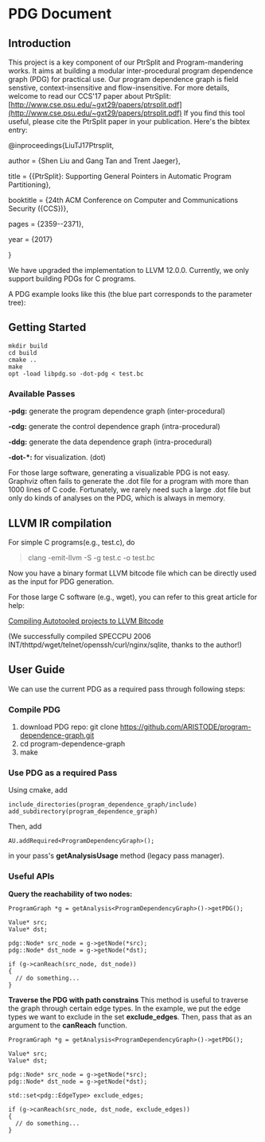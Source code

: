 # PDG Document

## Introduction

This project is a key component of our PtrSplit and Program-mandering works. It aims at building a modular inter-procedural program dependence graph (PDG) for practical use. Our program dependence graph is field senstive, context-insensitive and flow-insensitive. For more details, welcome to read our CCS'17 paper about PtrSplit: [http://www.cse.psu.edu/~gxt29/papers/ptrsplit.pdf](http://www.cse.psu.edu/~gxt29/papers/ptrsplit.pdf) If you find this tool useful, please cite the PtrSplit paper in your publication. Here's the bibtex entry:

@inproceedings{LiuTJ17Ptrsplit,

author = {Shen Liu and Gang Tan and Trent Jaeger},

title = {{PtrSplit}: Supporting General Pointers in Automatic Program Partitioning},

booktitle = {24th ACM Conference on Computer and Communications Security ({CCS})},

pages = {2359--2371},

year = {2017}

}

We have upgraded the implementation to LLVM 12.0.0. Currently, we only support building PDGs for C programs.

A PDG example looks like this (the blue part corresponds to the parameter tree):


## Getting Started
```
mkdir build
cd build
cmake ..
make
opt -load libpdg.so -dot-pdg < test.bc
```

### Available Passes

**\-pdg:** generate the program dependence graph (inter-procedural)

**\-cdg:** generate the control dependence graph (intra-procedural)

**\-ddg:** generate the data dependence graph (intra-procedural)

**\-dot-\*:** for visualization. (dot)

For those large software, generating a visualizable PDG is not easy. Graphviz often fails to generate the .dot file for a program with more than 1000 lines of C code. Fortunately, we rarely need such a large .dot file but only do kinds of analyses on the PDG, which is always in memory.

## LLVM IR compilation
For simple C programs(e.g., test.c), do

> clang -emit-llvm -S -g test.c -o test.bc

Now you have a binary format LLVM bitcode file which can be directly used as the input for PDG generation.

For those large C software (e.g., wget), you can refer to this great article for help:

[Compiling Autotooled projects to LLVM Bitcode](http://gbalats.github.io/2015/12/10/compiling-autotooled-projects-to-LLVM-bitcode.html)

(We successfully compiled SPECCPU 2006 INT/thttpd/wget/telnet/openssh/curl/nginx/sqlite, thanks to the author!)

## User Guide

We can use the current PDG as a required pass through following steps:

### Compile PDG

1. download PDG repo: git clone https://github.com/ARISTODE/program-dependence-graph.git
2. cd program-dependence-graph
3. make

### Use PDG as a required Pass
Using cmake, add 
```
include_directories(program_dependence_graph/include)
add_subdirectory(program_dependence_graph)
```

Then, add 
```
AU.addRequired<ProgramDependencyGraph>();
```
in your pass's **getAnalysisUsage** method (legacy pass manager).

### Useful APIs

**Query the reachability of two nodes:**

```
ProgramGraph *g = getAnalysis<ProgramDependencyGraph>()->getPDG();

Value* src;
Value* dst;

pdg::Node* src_node = g->getNode(*src);
pdg::Node* dst_node = g->getNode(*dst);

if (g->canReach(src_node, dst_node)) 
{
  // do something...
}

```


**Traverse the PDG with path constrains**
This method is useful to traverse the graph through certain edge types. In the example, we put the edge types we want to exclude in the set **exclude_edges**. Then, pass that as an argument to the **canReach** function.

```
ProgramGraph *g = getAnalysis<ProgramDependencyGraph>()->getPDG();

Value* src;
Value* dst;

pdg::Node* src_node = g->getNode(*src);
pdg::Node* dst_node = g->getNode(*dst);

std::set<pdg::EdgeType> exclude_edges;

if (g->canReach(src_node, dst_node, exclude_edges)) 
{
  // do something...
}
```
